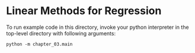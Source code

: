 # Linear Methods for Regression

To run example code in this directory, invoke your python interpreter in the
top-level directory with following arguments:

```
python -m chapter_03.main
```
